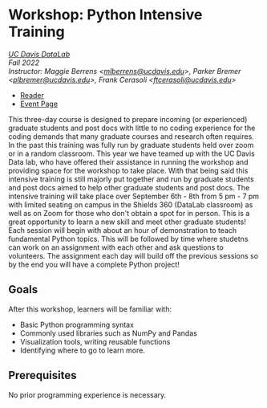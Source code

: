 # Workshop: Python Intensive Training


_[UC Davis DataLab](https://datalab.ucdavis.edu/)_  
_Fall 2022_  
_Instructor: Maggie Berrens <<mlberrens@ucdavis.edu>>, Parker Bremer <<plbremer@ucdavis.edu>>, Frank Cerasoli <<ftcerasoli@ucdavis.edu>>_  

* [Reader](https://ucdavisdatalab.github.io/python_intensive_training/)
* [Event Page](https://datalab.ucdavis.edu/eventscalendar/YOUR_EVENT/)

This three-day course is designed to prepare incoming (or experienced) graduate students and post docs with little to no coding experience for the coding demands that many graduate courses and research often requires. In the past this training was fully run by graduate students held over zoom or in a random classroom. This year we have teamed up with the UC Davis Data lab, who have offered their assistance in running the workshop and providing space for the workshop to take place. With that being said this intensive training is still majorly put together and run by graduate students and post docs aimed to help other graduate students and post docs. The intensive training will take place over September 6th - 8th from 5 pm - 7 pm with limited seating on campus in the Shields 360 (DataLab classroom) as well as on Zoom for those who don't obtain a spot for in person. This is a great opportunity to learn a new skill and meet other graduate students! Each session will begin with about an hour of demonstration to teach fundamental Python topics. This will be followed by time where studetns can work on an assignment with each other and ask questions to volunteers. The assignment each day will build off the previous sessions so by the end you will have a complete Python project!

## Goals

After this workshop, learners will be familiar with:

* Basic Python programming syntax
* Commonly used libraries such as NumPy and Pandas 
* Visualization tools, writing reusable functions
* Identifying where to go to learn more.

## Prerequisites

No prior programming experience is necessary.


[conda]: https://docs.conda.io/en/latest/
